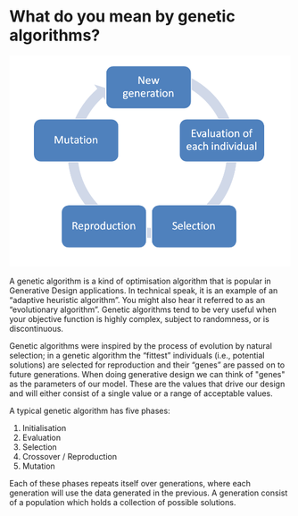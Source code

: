 # What do you mean by genetic algorithms?
<img src="Images/4-06_genetic-algorithms//4_06_GAProcess.png">
<br/>

A genetic algorithm is a kind of optimisation algorithm that is popular in Generative Design applications. In technical speak, it is an example of an “adaptive heuristic algorithm”. You might also hear it referred to as an “evolutionary algorithm”. Genetic algorithms tend to be very useful when your objective function is highly complex, subject to randomness, or is discontinuous.  

Genetic algorithms were inspired by the process of evolution by natural selection; in a genetic algorithm the “fittest” individuals (i.e., potential solutions) are selected for reproduction and their “genes” are passed on to future generations. When doing generative design we can think of "genes" as the parameters of our model. These are the values that drive our design and will either consist of a single value or a range of acceptable values.

A typical genetic algorithm has five phases: 

1. Initialisation
2. Evaluation 
3. Selection 
4. Crossover / Reproduction
5. Mutation 

Each of these phases repeats itself over generations, where each generation will use the data generated in the previous. A generation consist of a population which holds a collection of possible solutions. 